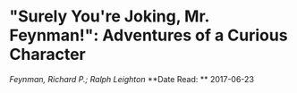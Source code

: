 # "Surely You're Joking, Mr. Feynman!": Adventures of a Curious Character
*Feynman, Richard P.; Ralph Leighton*
**Date Read: ** 2017-06-23